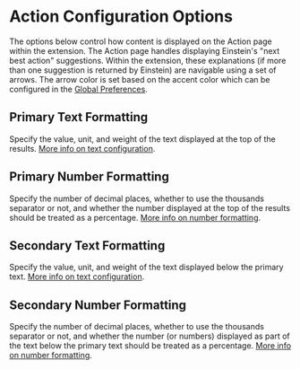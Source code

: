 # Action Configuration Options

The options below control how content is displayed on the Action page within the extension. The Action page handles displaying Einstein's "next best action" suggestions. Within the extension, these explanations (if more than one suggestion is returned by Einstein) are navigable using a set of arrows. The arrow color is set based on the accent color which can be configured in the [Global Preferences](./global.md).

## Primary Text Formatting

Specify the value, unit, and weight of the text displayed at the top of the results. [More info on text configuration](../shared/text-config.md).

## Primary Number Formatting

Specify the number of decimal places, whether to use the thousands separator or not, and whether the number displayed at the top of the results should be treated as a percentage. [More info on number formatting](../shared/number-formatting.md).

## Secondary Text Formatting

Specify the value, unit, and weight of the text displayed below the primary text. [More info on text configuration](../shared/text-config.md).

## Secondary Number Formatting

Specify the number of decimal places, whether to use the thousands separator or not, and whether the number (or numbers) displayed as part of the text below the primary text should be treated as a percentage. [More info on number formatting](../shared/number-formatting.md).